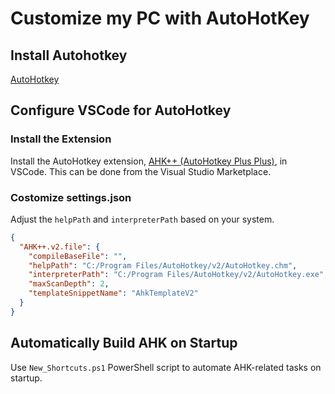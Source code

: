 # Customize my PC with AutoHotKey

## Install Autohotkey

[AutoHotkey](https://www.autohotkey.com/)

## Configure VSCode for AutoHotkey

### Install the Extension

Install the AutoHotkey extension, [AHK++ (AutoHotkey Plus Plus)](https://marketplace.visualstudio.com/items?itemName=mark-wiemer.vscode-autohotkey-plus-plus), in VSCode. This can be done from the Visual Studio Marketplace.

### Costomize settings.json

Adjust the `helpPath` and `interpreterPath` based on your system.

```json:./vscode/settings.json
{
  "AHK++.v2.file": {
    "compileBaseFile": "",
    "helpPath": "C:/Program Files/AutoHotkey/v2/AutoHotkey.chm",
    "interpreterPath": "C:/Program Files/AutoHotkey/v2/AutoHotkey.exe",
    "maxScanDepth": 2,
    "templateSnippetName": "AhkTemplateV2"
  }
}
```

## Automatically Build AHK on Startup

Use `New_Shortcuts.ps1` PowerShell script to automate AHK-related tasks on startup.
